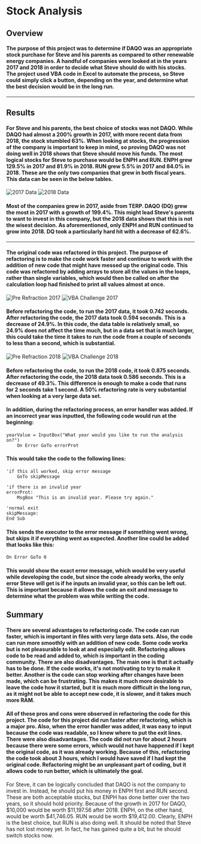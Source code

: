 # Stock Analysis
## Overview
#### The purpose of this project was to determine if DAQO was an appropriate stock purchase for Steve and his parents as compared to other renewable energy companies. A handful of companies were looked at in the years 2017 and 2018 in order to decide what Steve should do with his stocks. The project used VBA code in Excel to automate the process, so Steve could simply click a button, depending on the year, and determine what the best decision would be in the long run.
---
## Results
#### For Steve and his parents, the best choice of stocks was not DAQO. While DAQO had almost a 200% growth in 2017, with more recent data from 2018, the stock stumbled 63%. When looking at stocks, the progression of the company is important to keep in mind, so proving DAQO was not doing well in 2018 shows that Steve should move his funds. The most logical stocks for Steve to purchase would be ENPH and RUN. ENPH grew 129.5% in 2017 and 81.9% in 2018. RUN grew 5.5% in 2017 and 84.0% in 2018. These are the only two companies that grew in both fiscal years. This data can be seen in the below tables.
![2017 Data](https://user-images.githubusercontent.com/85752084/122598377-fce47800-d029-11eb-9554-05799efb7a2a.PNG) ![2018 Data](https://user-images.githubusercontent.com/85752084/122598391-0077ff00-d02a-11eb-9733-af53b5f2454c.PNG)
#### Most of the companies grew in 2017, aside from TERP. DAQO (DQ) grew the most in 2017 with a growth of 199.4%. This might lead Steve's parents to want to invest in this company, but the 2018 data shows that this is not the wisest decision. As aforementioned, only ENPH and RUN continued to grow into 2018. DQ took a particularly hard hit with a decrease of 62.6%.
---
#### The original code was refactored in this project. The purpose of refactoring is to make the code work faster and continue to work with the addition of new code that might have messed up the original code. This code was refactored by adding arrays to store all the values in the loops, rather than single variables, which would then be called on after the calculation loop had finished to print all values almost at once.
![Pre Refraction 2017](https://user-images.githubusercontent.com/85752084/122598394-0241c280-d02a-11eb-9a33-4a5c64984b5d.PNG) ![VBA Challenge 2017](https://user-images.githubusercontent.com/85752084/122598405-053cb300-d02a-11eb-9a0d-a194f765735d.PNG)

#### Before refactoring the code, to run the 2017 data, it took 0.742 seconds. After refactoring the code, the 2017 data took 0.594 seconds. This is a decrease of 24.9%. In this code, the data table is relatively small, so 24.9% does not affect the time much, but in a data set that is much larger, this could take the time it takes to run the code from a couple of seconds to less than a second, which is substantial.
![Pre Refraction 2018](https://user-images.githubusercontent.com/85752084/122598401-040b8600-d02a-11eb-8c66-8f80d1c0a673.PNG)
![VBA Challenge 2018](https://user-images.githubusercontent.com/85752084/122598411-066de000-d02a-11eb-9587-329d5b3710a6.PNG)
#### Before refactoring the code, to run the 2018 code, it took 0.875 seconds. After refactoring the code, the 2018 data took 0.586 seconds. This is a decrease of 49.3%. This difference is enough to make a code that runs for 2 seconds take 1 second. A 50% refactoring rate is very substantial when looking at a very large data set.
#### In addition, during the refactoring process, an error handler was added. If an incorrect year was inputted, the following code would run at the beginning:
```
yearValue = InputBox("What year would you like to run the analysis on?")
    On Error GoTo errorProt
```
#### This would take the code to the following lines:
```
'if this all worked, skip error message
    GoTo skipMessage
    
'if there is an invalid year
errorProt:
    MsgBox "This is an invalid year. Please try again."
    
'normal exit
skipMessage:
End Sub
```
#### This sends the executor to the error message if something went wrong, but skips it if everything went as expected. Another line could be added that looks like this:
```
On Error GoTo 0
```
#### This would show the exact error message, which would be very useful while developing the code, but since the code already works, the only error Steve will get is if he inputs an invalid year, so this can be left out. This is important because it allows the code an exit and message to determine what the problem was while writing the code. 
## Summary
#### There are several advantages to refactoring code. The code can run faster, which is important in files with very large data sets. Also, the code can run more smoothly with an addition of new code. Some code works but is not pleasurable to look at and especially edit. Refactoring allows code to be read and added to, which is important in the coding community. There are also disadvantages. The main one is that it actually has to be done. If the code works, it's not motivating to try to make it better. Another is the code can stop working after changes have been made, which can be frustrating. This makes it much more desirable to leave the code how it started, but it is much more difficult in the long run, as it might not be able to accept new code, it is slower, and it takes much more RAM.
#### All of these pros and cons were observed in refactoring the code for this project. The code for this project did run faster after refactoring, which is a major pro. Also, when the error handler was added, it was easy to input because the code was readable, so I knew where to put the exit lines. There were also disadvantages. The code did not run for about 2 hours because there were some errors, which would not have happened if I kept the original code, as it was already working. Because of this, refactoring the code took about 3 hours, which I would have saved if I had kept the original code. Refactoring might be an unpleasant part of coding, but it allows code to run better, which is ultimately the goal.
For Steve, it can be logically concluded that DAQO is not the company to invest in. Instead, he should put his money in ENPH first and RUN second. These are both acceptable stocks, but ENPH has done better over the two years, so it should hold priority. Because of the growth in 2017 for DAQO, $10,000 would be worth $11,197.56 after 2018. ENPH, on the other hand, would be worth $41,746.05. RUN would be worth $19,412.00. Clearly, ENPH is the best choice, but RUN is also doing well. It should be noted that Steve has not lost money yet. In fact, he has gained quite a bit, but he should switch stocks now.
